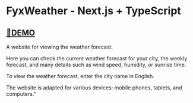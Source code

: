 # FyxWeather - Next.js + TypeScript

## [🔴DEMO](https://next-js-fyx-weather-p3cfa63bu-witas-projects.vercel.app/)

A website for viewing the weather forecast.

Here you can check the current weather forecast for your city, the weekly forecast, and many details such as wind speed, humidity, or sunrise time.

To view the weather forecast, enter the city name in English.

The website is adapted for various devices: mobile phones, tablets, and computers."